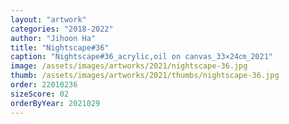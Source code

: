 ```yaml
---
layout: "artwork"
categories: "2018-2022"
author: "Jihoon Ha"
title: "Nightscape#36"
caption: "Nightscape#36_acrylic,oil on canvas_33×24㎝_2021"
image: /assets/images/artworks/2021/nightscape-36.jpg
thumb: /assets/images/artworks/2021/thumbs/nightscape-36.jpg
order: 22010236
sizeScore: 02
orderByYear: 2021029
---
```

